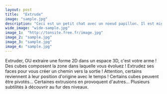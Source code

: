 ```yaml
---
layout: post
title:  "Extrude"
image: "sample.jpg"
description: "Ceci est un petit chat avec un noeud papillon. Il est mignon le petit chat. Lorem Ipsum, blahblah blah."
wide_image: "wide-sample.jpg"
image_1:  "http://tonsite.free.fr/image.jpg"
image_2: "sample.jpg"
image_3: "sample.jpg"
image_4: "sample.jpg"
---
```


Extruder, OU extraire une forme 2D dans un espace 3D, c'est votre arme
    ! Des cubes composent la zone dans laquelle vous évoluez !
    Extrudez ses faces pour vous créer un chemin vers la sortie !
    Attention, certains reviennent à leur position d'origine avec le
    temps ! Certains cubes peuvent être pivotés... Certaines
    extrusions en provoquent d'autres... Plusieurs subtilités à
    découvrir au fur des niveaux.
